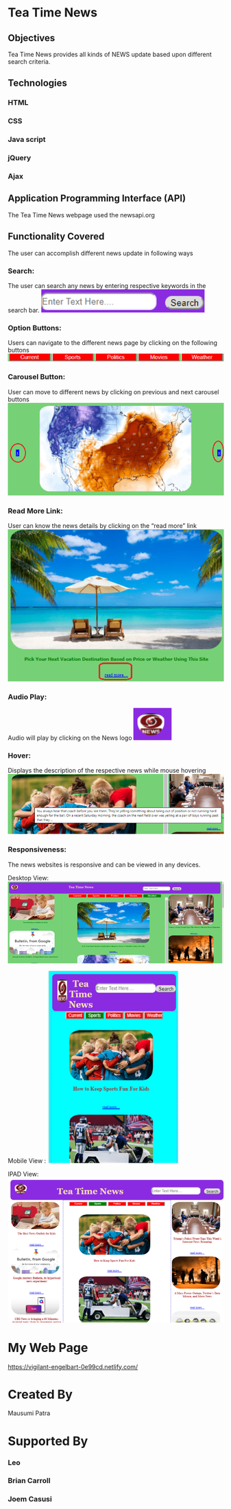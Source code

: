 # Tea Time News

## Objectives

Tea Time News provides all kinds of NEWS update based upon different search criteria.

## Technologies

### HTML

### CSS

### Java script

### jQuery

### Ajax

## Application Programming Interface (API)

The Tea Time News webpage used the newsapi.org

## Functionality Covered

The user can accomplish different news update in following ways

### Search:

The user can search any news by entering respective keywords in the search bar.
![alt text](images/search.png "Search")

### Option Buttons:

Users can navigate to the different news page by clicking on the following buttons
![alt text](images/optionbutton.png "Optionbutton")

### Carousel Button:

User can move to different news by clicking on previous and next carousel buttons
![alt text](images/carousel.png "Carousel")

### Read More Link:

User can know the news details by clicking on the “read more” link
![alt text](images/readmore.png "Readmore")

### Audio Play:

Audio will play by clicking on the News logo
![alt text](images/audio.png "Audio")

### Hover:

Displays the description of the respective news while mouse hovering
![alt text](images/hover.png "Hover")

### Responsiveness:

The news websites is responsive and can be viewed in any devices.

Desktop View:
![alt text](images/desktop.png "Desktop")

Mobile View :
![alt text](images/phone.png "Phone")

IPAD View:
![alt text](images/ipad.png "Ipad")

# My Web Page

https://vigilant-engelbart-0e99cd.netlify.com/

# Created By

Mausumi Patra

# Supported By

### Leo

### Brian Carroll

### Joem Casusi

